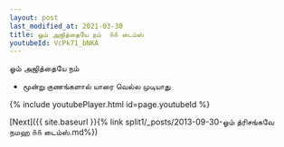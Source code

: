 ```yaml
---
layout: post
last_modified_at: 2021-03-30
title: ஓம் அஜித்தையே நம்  ௧௧ டைம்ஸ்
youtubeId: VcPk71_bNKA
---
```

 
 
 ஓம் அஜித்தையே நம்   
 
 -  மூன்று குணங்களால் யாரை வெல்ல முடியாது 
 
  
 
  
 
 
 
 
 
 


{% include youtubePlayer.html id=page.youtubeId %}
 
[Next]({{ site.baseurl }}{% link  split1/_posts/2013-09-30-ஓம் த்ரிசங்கவே நமஹ ௧௧ டைம்ஸ்.md%})
 
